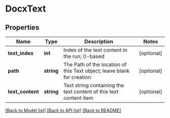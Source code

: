 # DocxText

## Properties
Name | Type | Description | Notes
------------ | ------------- | ------------- | -------------
**text_index** | **int** | Index of the text content in the run; 0-based | [optional] 
**path** | **string** | The Path of the location of this Text object; leave blank for creation | [optional] 
**text_content** | **string** | Text string containing the text content of this text content item | [optional] 

[[Back to Model list]](../README.md#documentation-for-models) [[Back to API list]](../README.md#documentation-for-api-endpoints) [[Back to README]](../README.md)


